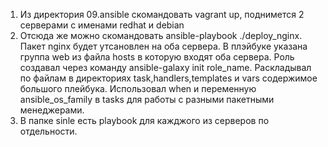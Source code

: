 1. Из директория 09.ansible скомандовать vagrant up, поднимется 2 серверами с именами redhat и debian
2. Отсюда же можно скомандовать ansible-playbook ./deploy_nginx. Пакет nginx будет утсановлен на оба сервера.
    В плэйбуке указана группа web из файла hosts в которую входят оба сервера.
    Роль создавал через команду ansible-galaxy init role_name.
    Раскладывал по файлам в директориях task,handlers,templates и vars содержимое большого плейбука.
    Использовал when и переменную ansible_os_family в tasks для работы с разными пакетными менеджерами.
3. В папке sinle есть playbook для кажджого из серверов по отдельности.


